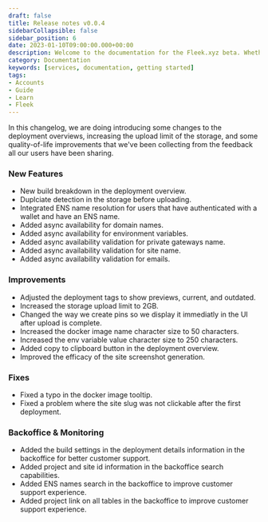 ```yaml
---
draft: false
title: Release notes v0.0.4
sidebarCollapsible: false
sidebar_position: 6
date: 2023-01-10T09:00:00.000+00:00
description: Welcome to the documentation for the Fleek.xyz beta. Whether you are an expert or an absolute beginner, you'll find your answers here.
category: Documentation
keywords: [services, documentation, getting started]
tags:
- Accounts
- Guide
- Learn
- Fleek
---
```


In this changelog, we are doing introducing some changes to the deployment overviews, increasing the upload limit of the storage, and some quality-of-life improvements that we've been collecting from the feedback all our users have been sharing.

### New Features

- New build breakdown in the deployment overview.
- Duplciate detection in the storage before uploading.
- Integrated ENS name resolution for users that have authenticated with a wallet and have an ENS name.
- Added async availability for domain names.
- Added async availability for environment variables.
- Added async availability validation for private gateways name.
- Added async availability validation for site name.
- Added async availability validation for emails.


### Improvements

- Adjusted the deployment tags to show previews, current, and outdated.
- Increased the storage upload limit to 2GB.
- Changed the way we create pins so we display it immediatly in the UI after upload is complete.
- Increased the docker image name character size to 50 characters.
- Increased the env variable value character size to 250 characters.
- Added copy to clipboard button in the deployment overview.
- Improved the efficacy of the site screenshot generation.

### Fixes

- Fixed a typo in the docker image tooltip.
- Fixed a problem where the site slug was not clickable after the first deployment.

### Backoffice & Monitoring

- Added the build settings in the deployment details information in the backoffice for better customer support.
- Added project and site id information in the backoffice search capabilities.
- Added ENS names search in the backoffice to improve customer support experience.
- Added project link on all tables in the backoffice to improve customer support experience.

